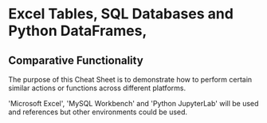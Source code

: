 # Excel Tables, SQL Databases and Python DataFrames,

## Comparative Functionality

The purpose of this Cheat Sheet is to demonstrate how to perform certain similar actions or functions across different platforms.

'Microsoft Excel', 'MySQL Workbench' and 'Python JupyterLab' will be used and references but other environments could be used.
